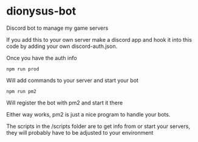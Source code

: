 # dionysus-bot
Discord bot to manage my game servers


If you add this to your own server make a discord app and hook it into this code by adding your own discord-auth.json.

Once you have the auth info

    npm run prod

Will add commands to your server and start your bot

    npm run pm2

Will register the bot with pm2 and start it there

Either way works, pm2 is just a nice program to handle your bots.

The scripts in the /scripts folder are to get info from or start your servers, they will probably have to be adjusted to your environment